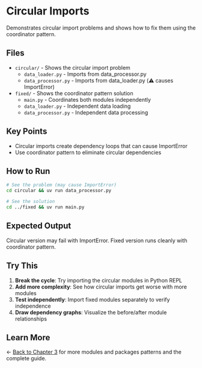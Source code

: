 # Circular Imports

Demonstrates circular import problems and shows how to fix them using the coordinator pattern.

## Files

- `circular/` - Shows the circular import problem
  - `data_loader.py` - Imports from data_processor.py
  - `data_processor.py` - Imports from data_loader.py (⚠️ causes ImportError)
- `fixed/` - Shows the coordinator pattern solution
  - `main.py` - Coordinates both modules independently
  - `data_loader.py` - Independent data loading
  - `data_processor.py` - Independent data processing

## Key Points

- Circular imports create dependency loops that can cause ImportError
- Use coordinator pattern to eliminate circular dependencies

## How to Run

```bash
# See the problem (may cause ImportError)
cd circular && uv run data_processor.py

# See the solution
cd ../fixed && uv run main.py
```

## Expected Output

Circular version may fail with ImportError. Fixed version runs cleanly with coordinator pattern.

## Try This

1. **Break the cycle**: Try importing the circular modules in Python REPL
2. **Add more complexity**: See how circular imports get worse with more modules
3. **Test independently**: Import fixed modules separately to verify independence
4. **Draw dependency graphs**: Visualize the before/after module relationships

## Learn More

← [Back to Chapter 3](../README.md) for more modules and packages patterns and the complete guide.